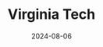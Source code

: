 ---
title: "Virginia Tech"
collection: education
type: "Ph.D. in Computer Science & Applications"
permalink: /education/phd
venue: "Aug 2024 - Present"
date: 2024-08-06
location: "Blacksburg, VA <br/><br/> <img src='/images/vt_logo.png' style='max-width: 225px;'>"
---